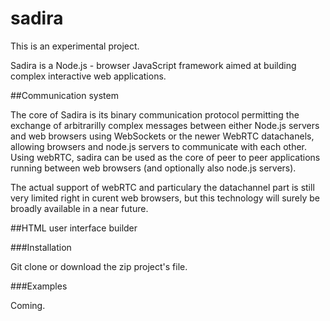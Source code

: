 sadira
=====

This is an experimental project.

Sadira is a Node.js - browser JavaScript framework aimed at building complex interactive web applications. 

##Communication system

The core of Sadira is its binary communication protocol permitting the exchange of arbitrarilly complex messages between either Node.js servers and web browsers using WebSockets or the newer WebRTC datachanels, allowing browsers and node.js servers to communicate with each other. Using webRTC, sadira can be used as the core of peer to peer applications running between web browsers (and optionally also node.js servers). 

The actual support of webRTC and particulary the datachannel part is still very limited right in curent web browsers, but this technology will surely be broadly available in a near future.

##HTML user interface builder 

###Installation

Git clone or download the zip project's file.

###Examples

Coming.

